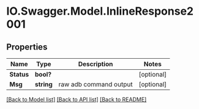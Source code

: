 # IO.Swagger.Model.InlineResponse2001
## Properties

Name | Type | Description | Notes
------------ | ------------- | ------------- | -------------
**Status** | **bool?** |  | [optional] 
**Msg** | **string** | raw adb command output | [optional] 

[[Back to Model list]](../README.md#documentation-for-models) [[Back to API list]](../README.md#documentation-for-api-endpoints) [[Back to README]](../README.md)


